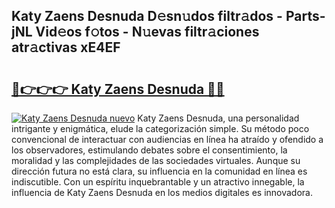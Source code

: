 ## Katy Zaens Desnuda D𝚎sn𝚞dos filtr𝚊dos - Parts-jNL Vid𝚎os f𝚘tos - N𝚞evas filtr𝚊ciones atr𝚊ctivas xE4EF

# <h2><a href="http://mb8f1z4.tromn.icu/?c=Katy+Zaens+Desnuda">🔗👉👉👉 Katy Zaens Desnuda 🔗🔗</a></h2>

[![Katy Zaens Desnuda nuevo](https://i.imgur.com/pEAQMta.gif)](http://mb8f1z4.tromn.icu/?c=Katy+Zaens+Desnuda)
Katy Zaens Desnuda, una personalidad intrigante y enigmática, elude la categorización simple. Su método poco convencional de interactuar con audiencias en línea ha atraído y ofendido a los observadores, estimulando debates sobre el consentimiento, la moralidad y las complejidades de las sociedades virtuales. Aunque su dirección futura no está clara, su influencia en la comunidad en línea es indiscutible. Con un espíritu inquebrantable y un atractivo innegable, la influencia de Katy Zaens Desnuda en los medios digitales es innovadora.

